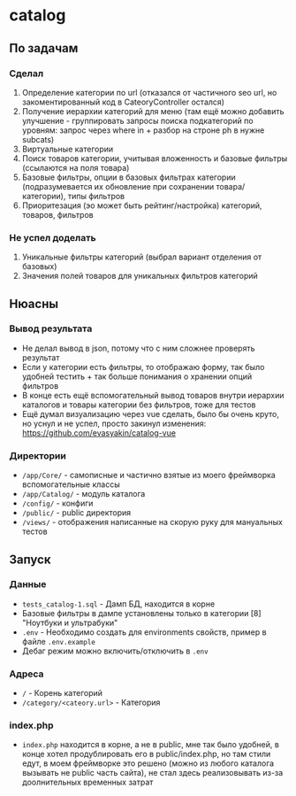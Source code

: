 # catalog

## По задачам

### Сделал
1. Определение категории по url (отказался от частичного seo url, но закоментированный код в CateoryController остался)
2. Получение иерархии категорий для меню (там ещё можно добавить улучшение - группировать запросы поиска подкатегорий по уровням: запрос через where in + разбор на строне ph в нужне subcats)
3. Виртуальные категории
4. Поиск товаров категории, учитывая вложенность и базовые фильтры (ссылаются на поля товара)
5. Базовые фильтры, опции в базовых фильтрах категории (подразумевается их обновление при сохранении товара/категории), типы фильтров
6. Приоритезация (эо может быть рейтинг/настройка) категорий, товаров, фильтров

### Не успел доделать

1. Уникальные фильтры категорий (выбрал вариант отделения от базовых)
2. Значения полей товаров для уникальных фильтров категорий

## Нюасны

### Вывод результата

- Не делал вывод в json, потому что с ним сложнее проверять результат
- Если у категории есть фильтры, то отображаю форму, так было удобней тестить + так больше понимания о хранении опций фильтров
- В конце есть ещё вспомогательный вывод товаров внутри иерархии каталогов и товары категории без фильтров, тоже для тестов
- Ещё думал визуализацию через vue сделать, было бы очень круто, но уснул и не успел, просто закинул изменения: https://github.com/evasyakin/catalog-vue

### Директории
- `/app/Core/` - самописные и частично взятые из моего фреймворка вспомогательные классы
- `/app/Catalog/` - модуль каталога
- `/config/` - конфиги
- `/public/` - public директория
- `/views/` - отображения написанные на скорую руку для мануальных тестов

## Запуск

### Данные
- `tests_catalog-1.sql` - Дамп БД, находится в корне
- Базовые фильтры в дампе установлены только в категории [8] "Ноутбуки и ультрабуки"
- `.env` - Необходимо создать для environments свойств, пример в файле `.env.example`
- Дебаг режим можно включить/отключить в `.env`

### Адреса

- `/` - Корень категорий
- `/category/<cateory.url>` - Категория

### index.php
- `index.php` находится в корне, а не в public, мне так было удобней, в конце хотел продублировать его в public/index.php, но там стили едут, в моем фреймворке это решено (можно из любого каталога вызывать не public часть сайта), не стал здесь реализовывать из-за доолнительных временных затрат
